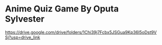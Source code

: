 # Anime Quiz Game By Oputa Sylvester

https://drive.google.com/drive/folders/1Chi39j7Fcbx5JSGua9Kp36I5oDst9VSj?usp=drive_link